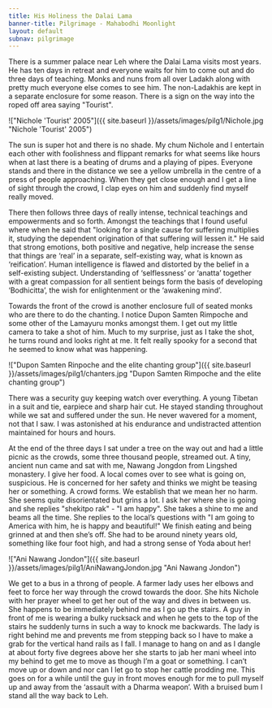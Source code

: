 ```yaml
---
title: His Holiness the Dalai Lama
banner-title: Pilgrimage - Mahabodhi Moonlight
layout: default
subnav: pilgrimage
---
```



There is a summer palace near Leh where the Dalai Lama visits most
years. He has ten days in retreat and everyone waits for him to come
out and do three days of teaching. Monks and nuns from all over
Ladakh along with pretty much everyone else comes to see him. The
non-Ladakhis are kept in a separate enclosure for some reason. There
is a sign on the way into the roped off area saying "Tourist".

!["Nichole 'Tourist' 2005"]({{ site.baseurl }}/assets/images/pilg1/Nichole.jpg "Nichole 'Tourist' 2005")

The sun is super hot and there is no shade. My chum Nichole and I entertain
each other with foolishness and flippant remarks for what seems like hours when
at last there is a beating of drums and a playing of pipes. Everyone stands and
there in the distance we see a yellow umbrella in the centre of a press of
people approaching. When they get close enough and I get a line of sight
through the crowd, I clap eyes on him and suddenly find myself really moved. 

There then follows three days of really intense, technical teachings and
empowerments and so forth. Amongst the teachings that I found useful where when
he said that "looking for a single cause for suffering multiplies it, studying
the dependent origination of that suffering will lessen it." He said that
strong emotions, both positive and negative, help increase the sense that
things are ‘real’ in a separate, self-existing way, what is known as
‘reification’. Human intelligence is flawed and distorted by the belief in a
self-existing subject. Understanding of ‘selflessness’ or ‘anatta’ together
with a great compassion for all sentient beings form the basis of developing
‘Bodhicitta’, the wish for enlightenment or the ‘awakening mind’.

Towards the front of the crowd is another enclosure full of seated monks who
are there to do the chanting. I notice Dupon Samten Rimpoche and some other of
the Lamayuru monks amongst them. I get out my little camera to take a shot of
him. Much to my surprise, just as I take the shot, he turns round and looks
right at me. It felt really spooky for a second that he seemed to know what was
happening.

!["Dupon Samten Rinpoche and the elite chanting group"]({{ site.baseurl }}/assets/images/pilg1/chanters.jpg "Dupon Samten Rimpoche and the elite chanting group")

There was a security guy keeping watch over everything. A young Tibetan in a
suit and tie, earpiece and sharp hair cut. He stayed standing throughout while
we sat and suffered under the sun. He never wavered for a moment, not that I
saw. I was astonished at his endurance and undistracted attention maintained
for hours and hours.

At the end of the three days I sat under a tree on the way out and had a little
picnic as the crowds, some three thousand people, streamed out. A tiny, ancient
nun came and sat with me, Nawang Jongdon from Lingshed monastery. I give her
food. A local comes over to see what is going on, suspicious. He is concerned
for her safety and thinks we might be teasing her or something. A crowd forms.
We establish that we mean her no harm. She seems quite disorientated but grins
a lot. I ask her where she is going and she replies "shekitpo rak" - "I am
happy". She takes a shine to me and beams all the time. She replies to the
local’s questions with "I am going to America with him, he is happy and
beautiful!" We finish eating and being grinned at and then she’s off. She had
to be around ninety years old, something like four foot high, and had a strong
sense of Yoda about her!

!["Ani Nawang Jondon"]({{ site.baseurl }}/assets/images/pilg1/AniNawangJondon.jpg "Ani Nawang Jondon")

We get to a bus in a throng of people. A farmer lady uses her elbows and feet
to force her way through the crowd towards the door. She hits Nichole with her
prayer wheel to get her out of the way and dives in between us. She happens to
be immediately behind me as I go up the stairs. A guy in front of me is wearing
a bulky rucksack and when he gets to the top of the stairs he suddenly turns in
such a way to knock me backwards. The lady is right behind me and prevents me
from stepping back so I have to make a grab for the vertical hand rails as I
fall. I manage to hang on and as I dangle at about forty five degrees above her
she starts to jab her mani wheel into my behind to get me to move as though I’m
a goat or something. I can’t move up or down and nor can I let go to stop her
cattle prodding me. This goes on for a while until the guy in front moves
enough for me to pull myself up and away from the ‘assault with a Dharma
weapon’. With a bruised bum I stand all the way back to Leh.
